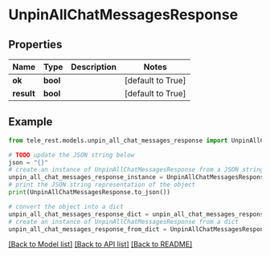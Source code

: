 # UnpinAllChatMessagesResponse


## Properties

Name | Type | Description | Notes
------------ | ------------- | ------------- | -------------
**ok** | **bool** |  | [default to True]
**result** | **bool** |  | [default to True]

## Example

```python
from tele_rest.models.unpin_all_chat_messages_response import UnpinAllChatMessagesResponse

# TODO update the JSON string below
json = "{}"
# create an instance of UnpinAllChatMessagesResponse from a JSON string
unpin_all_chat_messages_response_instance = UnpinAllChatMessagesResponse.from_json(json)
# print the JSON string representation of the object
print(UnpinAllChatMessagesResponse.to_json())

# convert the object into a dict
unpin_all_chat_messages_response_dict = unpin_all_chat_messages_response_instance.to_dict()
# create an instance of UnpinAllChatMessagesResponse from a dict
unpin_all_chat_messages_response_from_dict = UnpinAllChatMessagesResponse.from_dict(unpin_all_chat_messages_response_dict)
```
[[Back to Model list]](../README.md#documentation-for-models) [[Back to API list]](../README.md#documentation-for-api-endpoints) [[Back to README]](../README.md)


